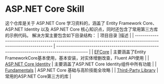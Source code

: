 # ASP.NET Core Skill
这个仓库是关于 ASP.NET Core 学习资料的，涵盖了 Entity Framework Core、ASP.NET Identity 以及 ASP.NET Core 核心知识点，同时还包含了常用第三方库的示例代码。
解决方案主要包含如下目录结构：
| 项目目录                                                                                                            |描述                                                                                           |
| ------------------------------------------------------------------------------------------------------------------ | ---------------------------------------------------------------------------------------------- |
| [EFCore](https://github.com/bingbing-gui/Asp.Net-Core-Skill/tree/master/EntityFrameworkCore)                            | 主要涵盖了Entity FrameworkCore基本使用，基本安装，对实体增删改查，Fluent API使用            |
| [ASP.NET Core Identity](https://github.com/bingbing-gui/Asp.Net-Core-Skill/tree/master/AspNetCore.Identity/Identity)    | 主要涵盖了ASP.NET Core Identity组件中所有功能                                             |
| [Fundamentals](https://github.com/bingbing-gui/Asp.Net-Core-Skill/tree/master/Fundamentals)                             | ASP.NET Core 基础与高阶技能全攻略                                                        |
| [Third-Party Library](https://github.com/bingbing-gui/Asp.Net-Core-Skill/tree/master/Third-Party.Library)               | 常用的ASP.NET Core第三方的库       |

